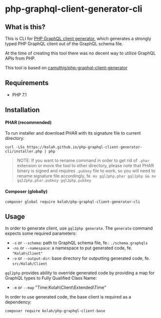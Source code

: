 # php-graphql-client-generator-cli
## What is this?
This is CLI for [PHP GraphQL client generator](https://github.com/kolah/php-graphql-client-generator), which generates a strongly typed PHP GraphQL client out of the GraphQL schema file.

At the time of creating this tool there was no decent way to utilize GraphQL APIs from PHP.

This tool is based on [camuthig/php-graphql-client-generator](https://github.com/camuthig/php-graphql-client-generator)

## Requirements
* PHP 7.1

## Installation

#### PHAR (recommended)
To run installer and download PHAR with its signature file to current directory:

`curl -LSs https://kolah.github.io/php-graphql-client-generator-cli/installer.php | php`

> NOTE: If you want to rename command in order to get rid of `.phar` extension or move the tool to other directory, please note that PHAR binary is signed and requires `.pubkey` file to work, so you will need to rename signature file accordingly, fe. `mv gql2php.phar gql2php && mv gql2php.phar.pubkey gql2php.pubkey` 

#### Composer (globally)

`composer global require kolah/php-graphql-client-generator-cli`


## Usage
In order to generate client, use `gql2php generate`. 
The `generate` command expects some required parameters:
* `-s` or `--schema`: path to GraphQL schema file, fe.: `./schema.graphqls`
* `-ns` or `--namespace`: a namespace to put generated code, fe. `"Kolah\Client"`
* `-o` or `--output-dir`: base directory for outputting generated code, fe. `src/Kolah/Client`

`gql2php` provides ability to override generated code by providing a map for GraphQL types to Fully Qualified Class Name:
* `-m` or `--map` "Time:Kolah\Client\Extended\Time"

In order to use generated code, the base client is required as a dependency: 

`composer require kolah/php-graphql-client-base`

